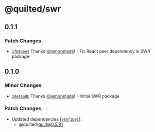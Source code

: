 # @quilted/swr

## 0.1.1

### Patch Changes

- [`1fb8bbe3`](https://github.com/lemonmade/quilt/commit/1fb8bbe34b9325dfd44a4afc01995977af140850) Thanks [@lemonmade](https://github.com/lemonmade)! - Fix React peer dependency in SWR package

## 0.1.0

### Minor Changes

- [`34d46b0b`](https://github.com/lemonmade/quilt/commit/34d46b0bd4239d9ca8f32dfc71a98efc1b297582) Thanks [@lemonmade](https://github.com/lemonmade)! - Initial SWR package

### Patch Changes

- Updated dependencies [[`e65f1b91`](https://github.com/lemonmade/quilt/commit/e65f1b91b378058f6a39028417066582e76faf2a)]:
  - @quilted/quilt@0.5.81
